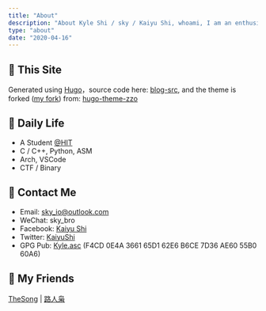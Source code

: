 ```yaml
---
title: "About"
description: "About Kyle Shi / sky / Kaiyu Shi, whoami, I am an enthusiast!"
type: "about"
date: "2020-04-16"
---
```


## :triangular_flag_on_post: This Site

Generated using [Hugo](https://gohugo.io/)，source code here: [blog-src](https://github.com/sky-bro/blog-src), and the theme is forked ([my fork](https://github.com/sky-bro/hugo-theme-zzo)) from: [hugo-theme-zzo](https://github.com/zzossig/hugo-theme-zzo)

## :sunrise: Daily Life

* A Student [@HIT](http://www.hit.edu.cn/)
* C / C++, Python, ASM
* Arch, VSCode
* CTF / Binary

## :love_letter: Contact Me

* Email: [sky_io@outlook.com](mailto:sky_io@outlook.com)
* WeChat: sky_bro
* Facebook: [Kaiyu Shi](https://www.facebook.com/profile.php?id=100005027239118)
* Twitter: [KaiyuShi](https://twitter.com/KaiyuShi)
* GPG Pub: [Kyle.asc](/Kyle.asc) (F4CD 0E4A 3661 65D1 62E6  B6CE 7D36 AE60 55B0 60A6)

## :handshake: My Friends

[TheSong](https://thesong96.github.io/) | [路人枭](http://lurenxiao1998.github.io/)
